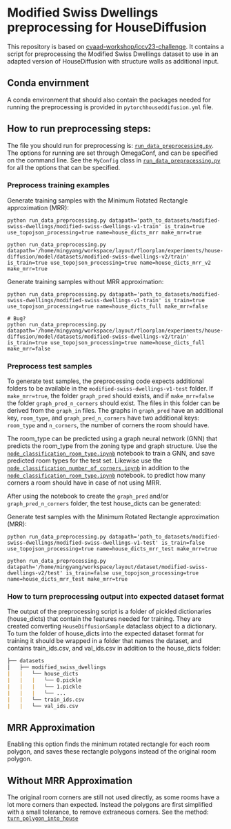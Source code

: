 # Modified Swiss Dwellings preprocessing for HouseDiffusion

This repository is based on [cvaad-workshop/iccv23-challenge](https://github.com/cvaad-workshop/iccv23-challenge). It contains a script for preprocessing the Modified Swiss Dwellings dataset to use in an adapted version of HouseDiffusion with structure walls as additional input.

## Conda envirnment

A conda environment that should also contain the packages needed for running the preprocessing is provided in `pytorchhouseddifusion.yml` file.

## How to run preprocessing steps:

The file you should run for preprocessing is: [`run_data_preprocessing.py`](run_data_preprocessing.py). The options for running are set through OmegaConf, and can be specified on the command line. See the `MyConfig` class in [`run_data_preprocessing.py`](run_data_preprocessing.py) for all the options that can be specified.

### Preprocess training examples

Generate training samples with the Minimum Rotated Rectangle approximation (MRR):

```
python run_data_preprocessing.py datapath='path_to_datasets/modified-swiss-dwellings/modified-swiss-dwellings-v1-train' is_train=true use_topojson_processing=true name=house_dicts_mrr make_mrr=true

python run_data_preprocessing.py datapath='/home/mingyang/workspace/layout/floorplan/experiments/house-diffusion/model/datasets/modified-swiss-dwellings-v2/train' is_train=true use_topojson_processing=true name=house_dicts_mrr_v2 make_mrr=true
```

Generate training samples without MRR approximation:

```
python run_data_preprocessing.py datapath='path_to_datasets/modified-swiss-dwellings/modified-swiss-dwellings-v1-train' is_train=true use_topojson_processing=true name=house_dicts_full make_mrr=false

# Bug?
python run_data_preprocessing.py datapath='/home/mingyang/workspace/layout/floorplan/experiments/house-diffusion/model/datasets/modified-swiss-dwellings-v2/train' is_train=true use_topojson_processing=true name=house_dicts_full make_mrr=false
```

### Preprocess test samples

To generate test samples, the preprocessing code expects additional folders to be available in the `modified-swiss-dwellings-v1-test` folder. If `make_mrr=true`, the folder `graph_pred` should exists, and if `make_mrr=false` the folder `graph_pred_n_corners` should exist. The files in this folder can be derived from the `graph_in` files. The graphs in `graph_pred` have an additional key, `room_type`, and `graph_pred_n_corners` have two additional keys: `room_type` and `n_corners`, the number of corners the room should have.

The room_type can be predicted using a graph neural network (GNN) that predicts the room_type from the zoning type and graph structure. Use the [`node_classification_room_type.ipynb`](node_classification_room_type.ipynb) notebook to train a GNN, and save predicted room types for the test set. Likewise use the [`node_classification_number_of_corners.ipynb`](node_classification_number_of_corners.ipynb) in addition to the [`node_classification_room_type.ipynb`](node_classification_room_type.ipynb) notebook. to predict how many corners a room should have in case of not using MRR.

After using the notebook to create the `graph_pred` and/or `graph_pred_n_corners` folder, the test house_dicts can be generated:

Generate test samples with the Minimum Rotated Rectangle approximation (MRR):
```
python run_data_preprocessing.py datapath='path_to_datasets/modified-swiss-dwellings/modified-swiss-dwellings-v1-test' is_train=false use_topojson_processing=true name=house_dicts_mrr_test make_mrr=true

python run_data_preprocessing.py datapath='/home/mingyang/workspace/layout/dataset/modified-swiss-dwellings-v2/test' is_train=false use_topojson_processing=true name=house_dicts_mrr_test make_mrr=true

```


### How to turn preprocessing output into expected dataset format

The output of the preprocessing script is a folder of pickled dictionaries (house_dicts) that contain the features needed for training. They are created converting `HouseDiffusionSample` dataclass object to a dictionary. To turn the folder of house_dicts into the expected dataset format for training it should be wrapped in a folder that names the dataset, and contains train_ids.csv, and val_ids.csv in addition to the house_dicts folder:

```markdown
├── datasets
│   ├── modified_swiss_dwellings
|   |   └── house_dicts
|   |   |   └── 0.pickle
|   |   |   └── 1.pickle
|   |   |   └── ...
|   |   └── train_ids.csv
|   |   └── val_ids.csv
```

## MRR Approximation

Enabling this option finds the minimum rotated rectangle for each room polygon, and saves these rectangle polygons instead of the original room polygon.

## Without MRR Approximation

The original room corners are still not used directly, as some rooms have a lot more corners than expected. Instead the polygons are first simplified with a small tolerance, to remove extraneous corners. See the method: [`turn_polygon_into_house`](turn_polygon_into_house/process_graphs.py)